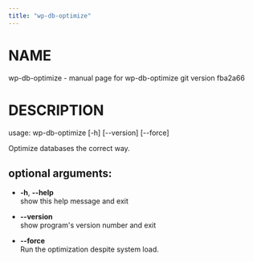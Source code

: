 ```yaml
---
title: "wp-db-optimize"
---
```



# NAME

wp-db-optimize - manual page for wp-db-optimize git version fba2a66

# DESCRIPTION

usage: wp-db-optimize \[-h\] \[--version\] \[--force\]

Optimize databases the correct way.

## optional arguments:

  - **-h**, **--help**  
    show this help message and exit

  - **--version**  
    show program's version number and exit

  - **--force**  
    Run the optimization despite system load.
